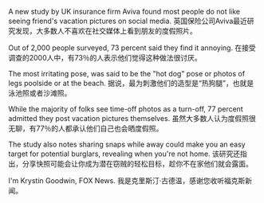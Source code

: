 A new study by UK insurance firm Aviva found most people do not like seeing friend's vacation pictures on social media. 英国保险公司Aviva最近研究发现，大多数人不喜欢在社交媒体上看到朋友的度假照片。

Out of 2,000 people surveyed, 73 percent said they find it annoying. 在接受调查的2000人中，有73％的人表示他们觉得这种做法很讨厌。

The most irritating pose, was said to be the "hot dog" pose or photos of legs poolside or at the beach. 据说，最为刺激他们的造型是“热狗腿”，也就是泳池照或者沙滩照。

While the majority of folks see time-off photos as a turn-off, 77 percent admitted they post vacation pictures themselves. 虽然大多数人认为度假照很无聊，有77％的人都承认他们自己也会晒度假照。

The study also notes sharing snaps while away could make you an easy target for potential burglars, revealing when you're not home. 该研究还指出，分享快照可能会让你成为潜在窃贼的轻松目标，趁你不在家他们就会露面。

I'm Krystin Goodwin, FOX News. 我是克里斯汀·古德温，感谢您收听福克斯新闻。